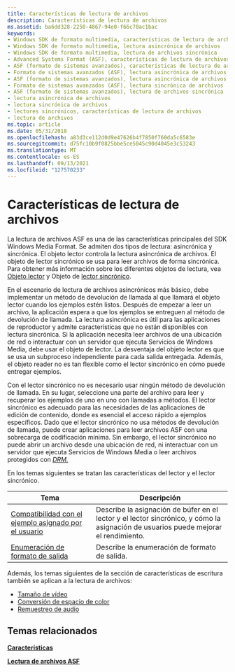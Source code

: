 ```yaml
---
title: Características de lectura de archivos
description: Características de lectura de archivos
ms.assetid: ba6dd328-2250-4867-94e0-f66c70ac1bac
keywords:
- Windows SDK de formato multimedia, características de lectura de archivos
- Windows SDK de formato multimedia, lectura asincrónica de archivos
- Windows SDK de formato multimedia, lectura de archivos sincrónica
- Advanced Systems Format (ASF), características de lectura de archivos
- ASF (formato de sistemas avanzados), características de lectura de archivos
- Formato de sistemas avanzados (ASF), lectura asincrónica de archivos
- ASF (formato de sistemas avanzados), lectura asincrónica de archivos
- Formato de sistemas avanzados (ASF), lectura sincrónica de archivos
- ASF (formato de sistemas avanzados), lectura de archivos sincrónica
- lectura asincrónica de archivos
- lectura sincrónica de archivos
- lectores sincrónicos, características de lectura de archivos
- lectura de archivos
ms.topic: article
ms.date: 05/31/2018
ms.openlocfilehash: a83d3ce112d0d9e47626b4f7850f760da5c6583e
ms.sourcegitcommit: d75fc10b9f0825bbe5ce5045c90d4045e3c53243
ms.translationtype: MT
ms.contentlocale: es-ES
ms.lasthandoff: 09/13/2021
ms.locfileid: "127570233"
---
```

# <a name="file-reading-features"></a>Características de lectura de archivos

La lectura de archivos ASF es una de las características principales del SDK Windows Media Format. Se admiten dos tipos de lectura: asincrónica y sincrónica. El objeto lector controla la lectura asincrónica de archivos. El objeto de lector sincrónico se usa para leer archivos de forma sincrónica. Para obtener más información sobre los diferentes objetos de lectura, vea [Objeto lector](reader-object.md) y Objeto de [lector sincrónico](synchronous-reader-object.md).

En el escenario de lectura de archivos asincrónicos más básico, debe implementar un método de devolución de llamada al que llamará el objeto lector cuando los ejemplos estén listos. Después de empezar a leer un archivo, la aplicación espera a que los ejemplos se entreguen al método de devolución de llamada. La lectura asincrónica es útil para las aplicaciones de reproductor y admite características que no están disponibles con lectura sincrónica. Si la aplicación necesita leer archivos de una ubicación de red o interactuar con un servidor que ejecuta Servicios de Windows Media, debe usar el objeto de lector. La desventaja del objeto lector es que se usa un subproceso independiente para cada salida entregada. Además, el objeto reader no es tan flexible como el lector sincrónico en cómo puede entregar ejemplos.

Con el lector sincrónico no es necesario usar ningún método de devolución de llamada. En su lugar, seleccione una parte del archivo para leer y recuperar los ejemplos de uno en uno con llamadas a métodos. El lector sincrónico es adecuado para las necesidades de las aplicaciones de edición de contenido, donde es esencial el acceso rápido a ejemplos específicos. Dado que el lector sincrónico no usa métodos de devolución de llamada, puede crear aplicaciones para leer archivos ASF con una sobrecarga de codificación mínima. Sin embargo, el lector sincrónico no puede abrir un archivo desde una ubicación de red, ni interactuar con un servidor que ejecuta Servicios de Windows Media o leer archivos protegidos con [*DRM.*](wmformat-glossary.md)

En los temas siguientes se tratan las características del lector y el lector sincrónico.



| Tema                                                              | Descripción                                                                                                        |
|--------------------------------------------------------------------|--------------------------------------------------------------------------------------------------------------------|
| [Compatibilidad con el ejemplo asignado por el usuario](user-allocated-sample-support.md) | Describe la asignación de búfer en el lector y el lector sincrónico, y cómo la asignación de usuarios puede mejorar el rendimiento. |
| [Enumeración de formato de salida](output-format-enumeration.md)         | Describe la enumeración de formato de salida.                                                                               |



 

Además, los temas siguientes de la sección de características de escritura también se aplican a la lectura de archivos:

-   [Tamaño de vídeo](video-resizing.md)
-   [Conversión de espacio de color](color-space-conversion.md)
-   [Remuestreo de audio](audio-resampling.md)

## <a name="related-topics"></a>Temas relacionados

<dl> <dt>

[**Características**](features.md)
</dt> <dt>

[**Lectura de archivos ASF**](reading-asf-files.md)
</dt> </dl>

 

 




